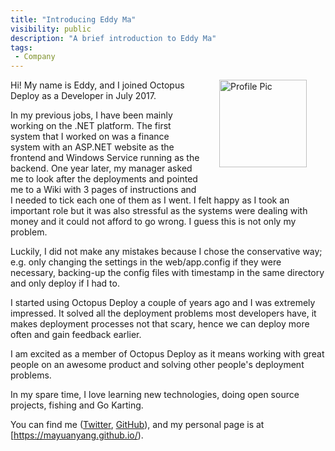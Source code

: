```yaml
---
title: "Introducing Eddy Ma"
visibility: public
description: "A brief introduction to Eddy Ma"
tags:
 - Company
---
```


<div style="float: right; margin: 30px; margin-top: 0">
<img alt="Profile Pic" src="https://i.octopus.com/site/team/avatar-eddy-140.jpg" height="140" width="140" />
</div>

Hi! My name is Eddy, and I joined Octopus Deploy as a Developer in July 2017.

In my previous jobs, I have been mainly working on the .NET platform. The first system that I worked on was a finance system with an ASP.NET website as the frontend and Windows Service running as the backend. One year later, my manager asked me to look after the deployments and pointed me to a Wiki with 3 pages of instructions and I needed to tick each one of them as I went.  I felt happy as I took an important role but it was also stressful as the systems were dealing with money and it could not afford to go wrong. I guess this is not only my problem.

Luckily, I did not make any mistakes because I chose the conservative way; e.g. only changing the settings in the web/app.config if they were necessary, backing-up the config files with timestamp in the same directory and only deploy if I had to.

I started using Octopus Deploy a couple of years ago and I was extremely impressed.  It solved all the deployment problems most developers have, it makes deployment processes not that scary, hence we can deploy more often and gain feedback earlier.

I am excited as a member of Octopus Deploy as it means working with great people on an awesome product and solving other people's deployment problems.

In my spare time, I love learning new technologies, doing open source projects, fishing and Go Karting.

You can find me ([Twitter](https://twitter.com/nmolecule/), [GitHub](https://github.com/mayuanyang/)), and my personal page is at [https://mayuanyang.github.io/).